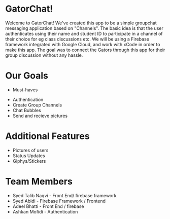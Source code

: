 # GatorChat!
Welcome to GatorChat! We've created this app to be a simple groupchat messaging application based on "Channels". The basic idea is that the user authenticates using their name and student ID to participate in a channel of their choice for eg class discussions etc. We will be using a Firebase framework integrated with Google Cloud, and work with xCode in order to make this app. The goal was to connect the Gators through this app for their group discussion without any hassle. 


# Our Goals
* Must-haves
- Authentication
- Create Group Channels
- Chat Bubbles
- Send and recieve pictures

# Additional Features
- Pictures of users
- Status Updates
- Giphys/Stickers


# Team Members 
- Syed Talib Naqvi - Front End/ firebase framework
- Syed Abidi - Firebase Framework / Frontend 
- Adeel Bhatti - Front End / firebase
- Ashkan Mofidi - Authentication
